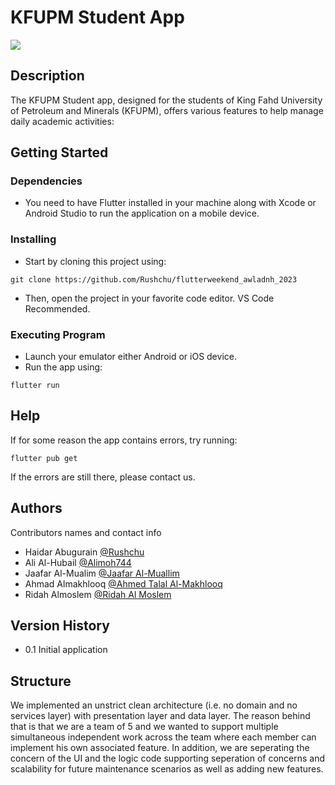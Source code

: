 # KFUPM Student App


<img src="https://cdn6.aptoide.com/imgs/a/4/b/a4b374fa696f63838c2ade2b1fe74368_icon.png"/>

## Description

The KFUPM Student app, designed for the students of King Fahd University of Petroleum and Minerals (KFUPM), offers various features to help manage daily academic activities:


## Getting Started

### Dependencies

* You need to have Flutter installed in your machine along with Xcode or Android Studio to run the application on a mobile device.


### Installing

* Start by cloning this project using:
```
git clone https://github.com/Rushchu/flutterweekend_awladnh_2023
```
* Then, open the project in your favorite code editor. VS Code Recommended.

### Executing Program

* Launch your emulator either Android or iOS device.
* Run the app using:
```
flutter run
```

## Help

If for some reason the app contains errors, try running: 
```
flutter pub get
```
If the errors are still there, please contact us.

## Authors

Contributors names and contact info

* Haidar Abugurain [@Rushchu](https://github.com/Rushchu)
* Ali Al-Hubail [@Alimoh744](https://github.com/Alimoh744)
* Jaafar Al-Mualim [@Jaafar Al-Muallim](https://github.com/JaafarAlMuallim)
* Ahmad Almakhlooq [@Ahmed Talal Al-Makhlooq](https://github.com/Ahmed-T-A)
* Ridah Almoslem [@Ridah Al Moslem](https://github.com/Ridah-AlMoslem)

## Version History

* 0.1
Initial application

## Structure

We implemented an unstrict clean architecture (i.e. no domain and no services layer) with presentation layer and data layer. The reason behind that is that we are a team of 5 and we wanted to support multiple simultaneous independent work across the team where each member can implement his own associated feature. In addition, we are seperating the concern of the UI and the logic code supporting seperation of concerns and scalability for future maintenance scenarios as well as adding new features.
